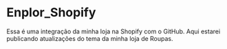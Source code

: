 # Enplor_Shopify
Essa é uma integração da minha loja na Shopify com o GitHub. Aqui estarei publicando atualizações do tema da minha loja de Roupas.
